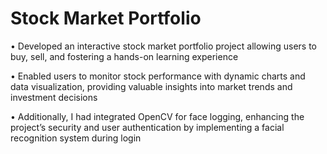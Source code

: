 # Stock Market Portfolio
• Developed an interactive stock market portfolio project allowing users to buy, sell, and fostering a hands-on
learning experience

• Enabled users to monitor stock performance with dynamic charts and data visualization, providing valuable
insights into market trends and investment decisions

• Additionally, I had integrated OpenCV for face logging, enhancing the project’s security and user authentication by
implementing a facial recognition system during login
